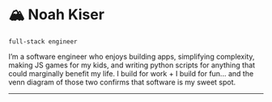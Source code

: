 # 🏔️ Noah Kiser
`full-stack engineer`

I’m a software engineer who enjoys building apps, simplifying complexity, making JS games for my kids, and writing python scripts for anything that could marginally benefit my life. I build for work + I build for fun... and the venn diagram of those two confirms that software is my sweet spot.  

---
<!--
## A few sample projects

<table>
  <tr>
    <td align="center" width="200">
      <h3>🎮<br/>JavaScript Games</h3>
      <a href="https://github.com/kisernl/veggie-invasion">🕹️ Pixel Runner</a><br/>
      <a href="https://github.com/kisernl/donut-shooter">🎲 Dice Quest</a>
    </td>
    <td align="center" width="200">
      <h3>🐍<br/>Python</h3>
      <a href="https://github.com/yourusername/options-wheel">📊 Options Wheel Calculator</a><br/>
      <a href="https://github.com/yourusername/ai-lead-gen">🤖 AI Lead Scraper</a>
    </td>
    <td align="center" width="200">
      <h3>⚙️<br/>Go</h3>
      <a href="https://github.com/yourusername/go-web-api">🌐 Go Web API</a><br/>
      <a href="https://github.com/yourusername/go-task-runner">🚀 Task Runner</a>
    </td>
  </tr>
  <tr>
    <td align="center" width="200">
      <h3>🎨<br/>Frontend</h3>
      <a href="https://github.com/yourusername/react-blog">📰 Blog Platform</a><br/>
      <a href="https://github.com/yourusername/cal-ui">📅 Scheduling UI</a>
    </td>
    <td align="center" width="200">
      <h3>🐘<br/>Laravel / PHP</h3>
      <a href="https://github.com/yourusername/counseling-saas">💳 Counseling Platform</a><br/>
      <a href="https://github.com/yourusername/laravel-inventory">📦 Inventory Manager</a>
    </td>
    <td align="center" width="200">
      <h3>📫<br/>Connect</h3>
      <a href="https://yourwebsite.com">🌐 Website</a><br/>
      <a href="https://linkedin.com/in/yourusername">💼 LinkedIn</a><br/>
      <a href="https://twitter.com/yourusername">🐦 Twitter</a>
    </td>
  </tr>
</table>

---

✨ _Exploring, learning, and building every day._
-->
